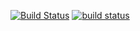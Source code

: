 [![Build 
Status](https://travis-ci.org/piLights/dioder-rpc.svg?branch=master)](https://travis-ci.org/piLights/dioder-rpc)
[![build status](https://gitlab.com/piLights/dioder-rpc/badges/master/build.svg)](https://gitlab.com/piLights/dioder-rpc/commits/master)
